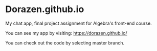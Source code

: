 # Dorazen.github.io
My chat app, final project assignment for Algebra's front-end course. 

You can see my app by visiting: https://dorazen.github.io/ 

You can check out the code by selecting master branch.

